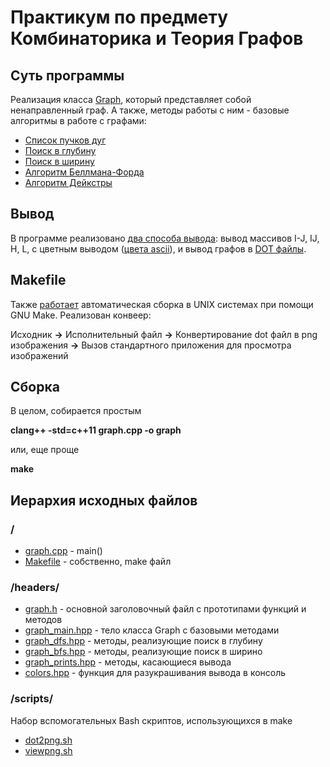 # Практикум по предмету Комбинаторика и Теория Графов

## Суть программы

Реализация класса [Graph](https://github.com/maxim1317/algol/blob/master/headers/graph.h), который представляет собой ненаправленный граф.
А также, методы работы с ним - базовые алгоритмы в работе с графами:

- [Список пучков дуг](https://github.com/maxim1317/algol/blob/master/headers/graph_main.hpp)
- [Поиск в глубину](https://github.com/maxim1317/algol/blob/master/headers/graph_dfs.hpp)
- [Поиск в ширину](https://github.com/maxim1317/algol/blob/master/headers/graph_bfs.hpp)
- [Алгоритм Беллмана-Форда](https://github.com/maxim1317/algol/blob/master/headers/graph_belford.hpp)
- [Алгоритм Дейкстры]()

## Вывод

В программе реализовано [два способа вывода](https://github.com/maxim1317/algol/blob/master/headers/graph_prints.hpp):
вывод массивов I-J, IJ, H, L, с цветным выводом ([цвета ascii](https://github.com/maxim1317/algol/blob/master/headers/colors.hpp)), и вывод графов в [DOT файлы](https://github.com/maxim1317/algol/blob/master/headers/graph_prints.hpp).

## Makefile

Также [работает](https://github.com/maxim1317/algol/blob/master/Makefile) автоматическая сборка в UNIX системах при помощи GNU Make. 
Реализован конвеер: 

Исходник **->** Исполнительный файл **->** Конвертирование dot файл в png изображения **->** Вызов стандартного приложения для просмотра изображений

## Сборка

В целом, собирается простым

**clang++ -std=c++11 graph.cpp -o graph**

или, еще проще

**make**

## Иерархия исходных файлов

### /

- [graph.cpp](https://github.com/maxim1317/algol/blob/master/graph.cpp) - main()
- [Makefile](https://github.com/maxim1317/algol/blob/master/Makefile) - собственно, make файл

### /headers/ 

- [graph.h](https://github.com/maxim1317/algol/blob/master/headers/graph.h) - основной заголовочный файл с прототипами функций и методов
- [graph_main.hpp](https://github.com/maxim1317/algol/blob/master/headers/graph_main.hpp) - тело класса Graph с базовыми методами
- [graph_dfs.hpp](https://github.com/maxim1317/algol/blob/master/headers/graph_dfs.hpp) - методы, реализующие поиск в глубину
- [graph_bfs.hpp](https://github.com/maxim1317/algol/blob/master/headers/graph_bfs.hpp) - методы, реализующие поиск в ширино
- [graph_prints.hpp](https://github.com/maxim1317/algol/blob/master/headers/graph_prints.hpp) - методы, касающиеся вывода
- [colors.hpp](https://github.com/maxim1317/algol/blob/master/headers/colors.hpp) - функция для разукрашивания вывода в консоль

### /scripts/

Набор вспомогательных Bash скриптов, использующихся в make

- [dot2png.sh](https://github.com/maxim1317/algol/blob/master/scripts/dot2png.sh)
- [viewpng.sh](https://github.com/maxim1317/algol/blob/master/scripts/viewpng.sh)


